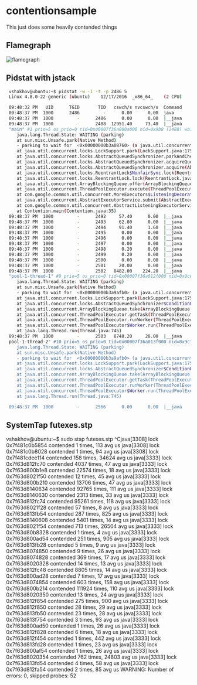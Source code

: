 # contentionsample

This just does some heavily contended things

## Flamegraph

![flamegraph](https://cdn.rawgit.com/bogdad/contentionsample/master/flamegraph.svg)

## Pidstat with jstack

```bash
 vshakhov@ubuntu:~$ pidstat -w -I -t -p 2486 5
 Linux 4.8.0-22-generic (ubuntu) 	12/17/2016 	_x86_64_	(2 CPU)

 09:48:32 PM   UID      TGID       TID   cswch/s nvcswch/s  Command
 09:48:37 PM  1000      2486         -      0.00      0.00  java
 09:48:37 PM  1000         -      2486      0.00      0.00  |__java
 09:48:37 PM  1000         -      2488  12951.40     73.40  |__java
 "main" #1 prio=5 os_prio=0 tid=0x00007f36a000a000 nid=0x9b8 (2488) waiting on condition [0x00007f36a7d40000]
    java.lang.Thread.State: WAITING (parking)
 	at sun.misc.Unsafe.park(Native Method)
 	- parking to wait for  <0x00000000b3a08760> (a java.util.concurrent.locks.ReentrantLock$NonfairSync)
 	at java.util.concurrent.locks.LockSupport.park(LockSupport.java:175)
 	at java.util.concurrent.locks.AbstractQueuedSynchronizer.parkAndCheckInterrupt(AbstractQueuedSynchronizer.java:836)
 	at java.util.concurrent.locks.AbstractQueuedSynchronizer.acquireQueued(AbstractQueuedSynchronizer.java:870)
 	at java.util.concurrent.locks.AbstractQueuedSynchronizer.acquire(AbstractQueuedSynchronizer.java:1199)
 	at java.util.concurrent.locks.ReentrantLock$NonfairSync.lock(ReentrantLock.java:209)
 	at java.util.concurrent.locks.ReentrantLock.lock(ReentrantLock.java:285)
 	at java.util.concurrent.ArrayBlockingQueue.offer(ArrayBlockingQueue.java:327)
 	at java.util.concurrent.ThreadPoolExecutor.execute(ThreadPoolExecutor.java:1361)
 	at com.google.common.util.concurrent.MoreExecutors$ListeningDecorator.execute(MoreExecutors.java:556)
 	at java.util.concurrent.AbstractExecutorService.submit(AbstractExecutorService.java:134)
 	at com.google.common.util.concurrent.AbstractListeningExecutorService.submit(AbstractListeningExecutorService.java:61)
 	at Contention.main(Contention.java:35)
 09:48:37 PM  1000         -      2492     57.40      0.00  |__java
 09:48:37 PM  1000         -      2493     62.80      0.00  |__java
 09:48:37 PM  1000         -      2494     91.40      1.60  |__java
 09:48:37 PM  1000         -      2495      0.00      0.00  |__java
 09:48:37 PM  1000         -      2496      0.00      0.00  |__java
 09:48:37 PM  1000         -      2497      0.00      0.00  |__java
 09:48:37 PM  1000         -      2498      0.20      0.00  |__java
 09:48:37 PM  1000         -      2499      0.20      0.00  |__java
 09:48:37 PM  1000         -      2500      0.00      0.00  |__java
 09:48:37 PM  1000         -      2501     20.00      0.00  |__java
 09:48:37 PM  1000         -      2502   8482.00    224.20  |__java
 "pool-1-thread-1" #9 prio=5 os_prio=0 tid=0x00007f36a012f000 nid=0x9c6 (2502) waiting on condition [0x00007f368cc0c000]
    java.lang.Thread.State: WAITING (parking)
 	at sun.misc.Unsafe.park(Native Method)
 	- parking to wait for  <0x00000000b3a9afb0> (a java.util.concurrent.locks.AbstractQueuedSynchronizer$ConditionObject)
 	at java.util.concurrent.locks.LockSupport.park(LockSupport.java:175)
 	at java.util.concurrent.locks.AbstractQueuedSynchronizer$ConditionObject.await(AbstractQueuedSynchronizer.java:2039)
 	at java.util.concurrent.ArrayBlockingQueue.take(ArrayBlockingQueue.java:403)
 	at java.util.concurrent.ThreadPoolExecutor.getTask(ThreadPoolExecutor.java:1067)
 	at java.util.concurrent.ThreadPoolExecutor.runWorker(ThreadPoolExecutor.java:1127)
 	at java.util.concurrent.ThreadPoolExecutor$Worker.run(ThreadPoolExecutor.java:617)
 	at java.lang.Thread.run(Thread.java:745)
 09:48:37 PM  1000         -      2503   8748.20     28.00  |__java
 pool-1-thread-2" #10 prio=5 os_prio=0 tid=0x00007f36a013f000 nid=0x9c7 (2503) waiting on condition [0x00007f368cb0b000]
    java.lang.Thread.State: WAITING (parking)
 	at sun.misc.Unsafe.park(Native Method)
 	- parking to wait for  <0x00000000b3a9afb0> (a java.util.concurrent.locks.AbstractQueuedSynchronizer$ConditionObject)
 	at java.util.concurrent.locks.LockSupport.park(LockSupport.java:175)
 	at java.util.concurrent.locks.AbstractQueuedSynchronizer$ConditionObject.await(AbstractQueuedSynchronizer.java:2039)
 	at java.util.concurrent.ArrayBlockingQueue.take(ArrayBlockingQueue.java:403)
 	at java.util.concurrent.ThreadPoolExecutor.getTask(ThreadPoolExecutor.java:1067)
 	at java.util.concurrent.ThreadPoolExecutor.runWorker(ThreadPoolExecutor.java:1127)
 	at java.util.concurrent.ThreadPoolExecutor$Worker.run(ThreadPoolExecutor.java:617)
 	at java.lang.Thread.run(Thread.java:745)

 09:48:37 PM  1000         -      2566      0.00      0.00  |__java
 ```

## SystemTap futexes.stp

vshakhov@ubuntu:~$ sudo stap futexes.stp
^Cjava[3308] lock 0x7f481c0b5854 contended 1 times, 113 avg us
java[3308] lock 0x7f481c0b8028 contended 1 times, 94 avg us
java[3308] lock 0x7f481cdee114 contended 158 times, 34624 avg us
java[3333] lock 0x7f63d812fc70 contended 4037 times, 47 avg us
java[3333] lock 0x7f63d800b1e8 contended 22574 times, 18 avg us
java[3333] lock 0x7f63d8021f50 contended 12 times, 45 avg us
java[3333] lock 0x7f63d800b210 contended 13706 times, 47 avg us
java[3333] lock 0x7f63d8140634 contended 92765 times, 111 avg us
java[3333] lock 0x7f63d8140630 contended 2313 times, 33 avg us
java[3333] lock 0x7f63d812fc74 contended 95261 times, 118 avg us
java[3333] lock 0x7f63d8021f28 contended 57 times, 8 avg us
java[3333] lock 0x7f63d813fb54 contended 287 times, 825 avg us
java[3333] lock 0x7f63d8140608 contended 5401 times, 14 avg us
java[3333] lock 0x7f63d8021f54 contended 713 times, 26504 avg us
java[3333] lock 0x7f63d80b8328 contended 1 times, 4 avg us
java[3333] lock 0x7f63d800ad54 contended 251 times, 905 avg us
java[3333] lock 0x7f63d813fb28 contended 5 times, 9 avg us
java[3333] lock 0x7f63d8074850 contended 9 times, 26 avg us
java[3333] lock 0x7f63d8074828 contended 369 times, 17 avg us
java[3333] lock 0x7f63d8020328 contended 14 times, 13 avg us
java[3333] lock 0x7f63d812fc48 contended 8805 times, 14 avg us
java[3333] lock 0x7f63d800ad28 contended 7 times, 17 avg us
java[3333] lock 0x7f63d8074854 contended 603 times, 158 avg us
java[3333] lock 0x7f63d800b214 contended 111924 times, 110 avg us
java[3333] lock 0x7f63d8020350 contended 13 times, 24 avg us
java[3333] lock 0x7f63d812f854 contended 275 times, 900 avg us
java[3333] lock 0x7f63d812f850 contended 28 times, 29 avg us
java[3333] lock 0x7f63d813fb50 contended 23 times, 28 avg us
java[3333] lock 0x7f63d813f754 contended 3 times, 93 avg us
java[3333] lock 0x7f63d800ad50 contended 1 times, 26 avg us
java[3333] lock 0x7f63d812f828 contended 6 times, 18 avg us
java[3333] lock 0x7f63d812f454 contended 1 times, 442 avg us
java[3333] lock 0x7f63d813fd28 contended 1 times, 23 avg us
java[3333] lock 0x7f63d800af54 contended 1 times, 26 avg us
java[3333] lock 0x7f63d8020354 contended 762 times, 24803 avg us
java[3333] lock 0x7f63d813fd54 contended 4 times, 58 avg us
java[3333] lock 0x7f63d812fa54 contended 2 times, 85 avg us
WARNING: Number of errors: 0, skipped probes: 52

